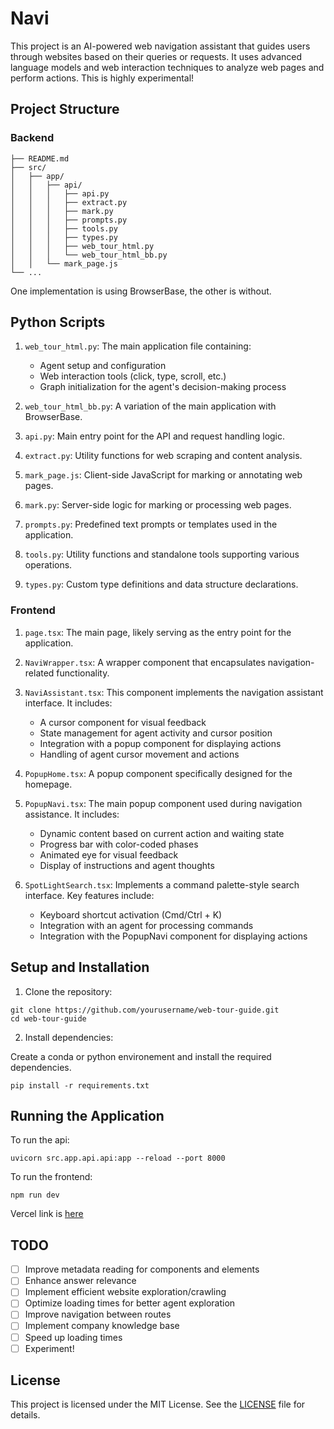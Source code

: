 # Navi

This project is an AI-powered web navigation assistant that guides users through websites based on their queries or requests. It uses advanced language models and web interaction techniques to analyze web pages and perform actions. This is highly experimental!

## Project Structure

### Backend

```
├── README.md
├── src/
│   ├── app/
│   │   ├── api/
│   │   │   ├── api.py
│   │   │   ├── extract.py
│   │   │   ├── mark.py
│   │   │   ├── prompts.py
│   │   │   ├── tools.py
│   │   │   ├── types.py
│   │   │   ├── web_tour_html.py
│   │   │   └── web_tour_html_bb.py
│   │   └── mark_page.js
└── ...
```

One implementation is using BrowserBase, the other is without.

## Python Scripts

1. `web_tour_html.py`: The main application file containing:

   - Agent setup and configuration
   - Web interaction tools (click, type, scroll, etc.)
   - Graph initialization for the agent's decision-making process

2. `web_tour_html_bb.py`: A variation of the main application with BrowserBase.

3. `api.py`: Main entry point for the API and request handling logic.

4. `extract.py`: Utility functions for web scraping and content analysis.

5. `mark_page.js`: Client-side JavaScript for marking or annotating web pages.

6. `mark.py`: Server-side logic for marking or processing web pages.

7. `prompts.py`: Predefined text prompts or templates used in the application.

8. `tools.py`: Utility functions and standalone tools supporting various operations.

9. `types.py`: Custom type definitions and data structure declarations.

### Frontend

1. `page.tsx`: The main page, likely serving as the entry point for the application.

2. `NaviWrapper.tsx`: A wrapper component that encapsulates navigation-related functionality.

3. `NaviAssistant.tsx`: This component implements the navigation assistant interface. It includes:

   - A cursor component for visual feedback
   - State management for agent activity and cursor position
   - Integration with a popup component for displaying actions
   - Handling of agent cursor movement and actions

4. `PopupHome.tsx`: A popup component specifically designed for the homepage.

5. `PopupNavi.tsx`: The main popup component used during navigation assistance. It includes:

   - Dynamic content based on current action and waiting state
   - Progress bar with color-coded phases
   - Animated eye for visual feedback
   - Display of instructions and agent thoughts

6. `SpotLightSearch.tsx`: Implements a command palette-style search interface. Key features include:
   - Keyboard shortcut activation (Cmd/Ctrl + K)
   - Integration with an agent for processing commands
   - Integration with the PopupNavi component for displaying actions

## Setup and Installation

1. Clone the repository:

```
git clone https://github.com/yourusername/web-tour-guide.git
cd web-tour-guide
```

2. Install dependencies:

Create a conda or python environement and install the required dependencies.

```
pip install -r requirements.txt
```

## Running the Application

To run the api:

```
uvicorn src.app.api.api:app --reload --port 8000
```

To run the frontend:

```
npm run dev
```

Vercel link is [here](https://tour-guide-jw46.vercel.app/)

## TODO

- [ ] Improve metadata reading for components and elements
- [ ] Enhance answer relevance
- [ ] Implement efficient website exploration/crawling
- [ ] Optimize loading times for better agent exploration
- [ ] Improve navigation between routes
- [ ] Implement company knowledge base
- [ ] Speed up loading times
- [ ] Experiment!

## License

This project is licensed under the MIT License. See the [LICENSE](LICENSE) file for details.
